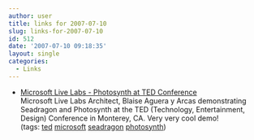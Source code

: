 ```yaml
---
author: user
title: links for 2007-07-10
slug: links-for-2007-07-10
id: 512
date: '2007-07-10 09:18:35'
layout: single
categories:
  - Links
---
```


*   [Microsoft Live Labs - Photosynth at TED Conference](http://labs.live.com/photosynth/blogs/Photosynth+At+TED+Conference.aspx)  
    Microsoft Live Labs Architect, Blaise Aguera y Arcas demonstrating Seadragon and Photosynth at the TED (Technology, Entertainment, Design) Conference in Monterey, CA. Very very cool demo!  
    (tags: [ted](http://del.icio.us/superpat/ted) [microsoft](http://del.icio.us/superpat/microsoft) [seadragon](http://del.icio.us/superpat/seadragon) [photosynth](http://del.icio.us/superpat/photosynth))  
